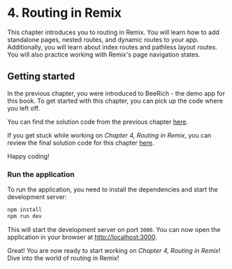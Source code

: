 # 4. Routing in Remix

This chapter introduces you to routing in Remix. You will learn how to add standalone pages, nested routes, and dynamic routes to your app. Additionally, you will learn about index routes and pathless layout routes. You will also practice working with Remix's page navigation states.

## Getting started

In the previous chapter, you were introduced to BeeRich - the demo app for this book. To get started with this chapter, you can pick up the code where you left off.

You can find the solution code from the previous chapter [here](../../3-deployment-targets-adapters-and-stacks/bee-rich/).

If you get stuck while working on _Chapter 4, Routing in Remix_, you can review the final solution code for this chapter [here](./solution/).

Happy coding!

### Run the application

To run the application, you need to install the dependencies and start the development server:

```sh
npm install
npm run dev
```

This will start the development server on port `3000`. You can now open the application in your browser at [http://localhost:3000](http://localhost:3000).

Great! You are now ready to start working on _Chapter 4, Routing in Remix_! Dive into the world of routing in Remix!

